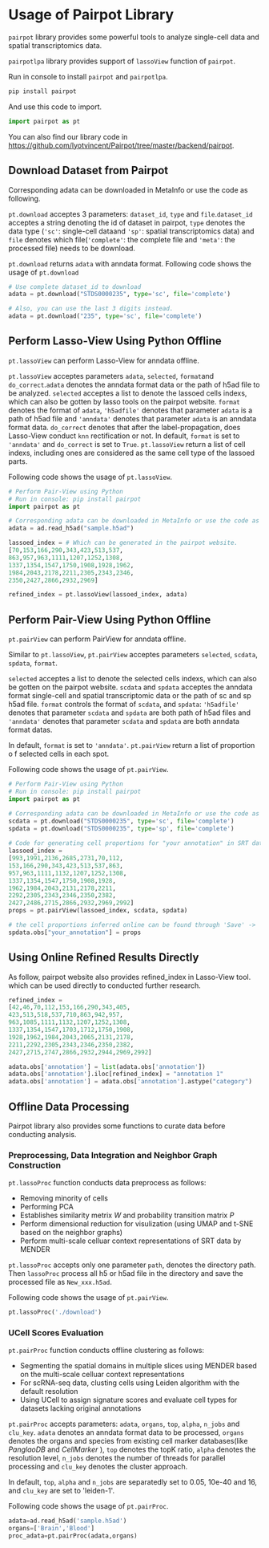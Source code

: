 # Usage of Pairpot Library
`pairpot` library provides some powerful tools to analyze single-cell data and spatial transcriptomics data.

`pairpotlpa` library provides support of `lassoView` function of `pairpot`.

Run in console to install `pairpot` and `pairpotlpa`.

```bash
pip install pairpot
```

And use this code to import.
```python
import pairpot as pt
```

You can also find our library code in https://github.com/lyotvincent/Pairpot/tree/master/backend/pairpot.
<!-- import pairpotlpa as LPA -->
## Download Dataset from Pairpot

Corresponding adata can be downloaded in MetaInfo or use the code as following.

`pt.download` acceptes 3 parameters: `dataset_id`, `type` and `file`.`dataset_id` acceptes a string denoting the id of dataset in pairpot, `type` denotes the data type (`'sc'`: single-cell dataand `'sp'`: spatial transcriptomics data) and `file` denotes which file(`'complete'`: the complete file and `'meta'`: the processed file) needs to be download.

`pt.download` returns `adata` with anndata format. Following code shows the usage of `pt.download`
```python
# Use complete dataset_id to download
adata = pt.download("STDS0000235", type='sc', file='complete')

# Also, you can use the last 3 digits instead.
adata = pt.download("235", type='sc', file='complete')
```

## Perform Lasso-View Using Python Offline
`pt.lassoView` can perform Lasso-View for anndata offline.

`pt.lassoView` acceptes parameters `adata`, `selected`, `format`and `do_correct`.`adata` denotes the anndata format data or the path of h5ad file to be analyzed. `selected` acceptes a list to denote the lassoed cells indexs, which can also be gotten by lasso tools on the pairpot website. `format` denotes the format of `adata`, `'h5adfile'` denotes that parameter `adata` is a path of h5ad file and `'anndata'` denotes that parameter `adata` is an anndata format data.  `do_correct` denotes that after the label-propagation, does Lasso-View conduct `knn` rectification or not. In default, `format` is set to `'anndata'` and `do_correct` is set to `True`. `pt.lassoView` return a list of cell indexs, including ones are considered as the same cell type of the lassoed parts.

Following code shows the usage of `pt.lassoView`. 
```python
# Perform Pair-View using Python
# Run in console: pip install pairpot
import pairpot as pt

# Corresponding adata can be downloaded in MetaInfo or use the code as following.
adata = ad.read_h5ad("sample.h5ad")

lassoed_index = # Which can be generated in the pairpot website.
[70,153,166,290,343,423,513,537,
863,957,963,1111,1207,1252,1308,
1337,1354,1547,1750,1908,1928,1962,
1984,2043,2178,2211,2305,2343,2346,
2350,2427,2866,2932,2969]

refined_index = pt.lassoView(lassoed_index, adata)
```

## Perform Pair-View Using Python Offline
`pt.pairView` can perform PairView for anndata offline.

Similar to `pt.lassoView`, `pt.pairView` acceptes parameters `selected`, `scdata`, `spdata`, `format`. 

`selected` acceptes a list to denote the selected cells indexs, which can also be gotten on the pairpot website. `scdata` and `spdata` acceptes the anndata format single-cell and spatial transcriptomic data or the path of sc and sp h5ad file. `format` controls the format of `scdata`, and `spdata`: `'h5adfile'` denotes that parameter `scdata` and `spdata` are both path of h5ad files and `'anndata'` denotes that parameter `scdata` and `spdata` are both anndata format datas.

In default, `format` is set to `'anndata'`. `pt.pairView` return a list of proportion o f selected cells in each spot.

Following code shows the usage of `pt.pairView`. 
```python
# Perform Pair-View using Python
# Run in console: pip install pairpot
import pairpot as pt

# Corresponding adata can be downloaded in MetaInfo or use the code as following.
scdata = pt.download("STDS0000235", type='sc', file='complete')
spdata = pt.download("STDS0000235", type='sp', file='complete')
    
# Code for generating cell proportions for "your annotation" in SRT data offline
lassoed_index = 
[993,1991,2136,2685,2731,70,112,
153,166,290,343,423,513,537,863,
957,963,1111,1132,1207,1252,1308,
1337,1354,1547,1750,1908,1928,
1962,1984,2043,2131,2178,2211,
2292,2305,2343,2346,2350,2382,
2427,2486,2715,2866,2932,2969,2992]
props = pt.pairView(lassoed_index, scdata, spdata)

# the cell proportions inferred online can be found through 'Save' -> 'JSON'.
spdata.obs["your_annotation"] = props
```
## Using Online Refined Results Directly
As follow, pairpot website also provides refined_index in Lasso-View tool. which can be used directly to conducted further research.

```python
refined_index = 
[42,46,70,112,153,166,290,343,405,
423,513,518,537,710,863,942,957,
963,1085,1111,1132,1207,1252,1308,
1337,1354,1547,1703,1712,1750,1908,
1928,1962,1984,2043,2065,2131,2178,
2211,2292,2305,2343,2346,2350,2382,
2427,2715,2747,2866,2932,2944,2969,2992]

adata.obs['annotation'] = list(adata.obs['annotation'])
adata.obs['annotation'].iloc[refined_index] = "annotation 1"
adata.obs['annotation'] = adata.obs['annotation'].astype("category")
```
## Offline Data Processing
Pairpot library also provides some functions to curate data before conducting analysis.
### Preprocessing, Data Integration and Neighbor Graph Construction
`pt.lassoProc` function conducts data preprocess as follows:
- Removing minority of cells 
- Performing PCA
- Establishes similarity metrix $W$ and probability transition matrix $P$
- Perform dimensional reduction for visulization (using UMAP and t-SNE based on the neighbor graphs)
- Perform multi-scale celluar context representations of SRT data by MENDER

`pt.lassoProc` accepts only one parameter `path`, denotes the directory path. Then `lassoProc` process all h5 or h5ad file in the directory and save the processed file as `New_xxx.h5ad`.

Following code shows the usage of `pt.pairView`. 
```python
pt.lassoProc('./download')
```

### UCell Scores Evaluation
`pt.pairProc` function conducts offline clustering as follows:
- Segmenting the spatial domains in multiple slices using MENDER based on the multi-scale celluar context representations
- For scRNA-seq data, clusting cells using Leiden algorithm with the default resolution
- Using UCell to assign signature scores and evaluate cell types for datasets lacking original annotations

`pt.pairProc` accepts parameters: `adata`, `organs`, `top`, `alpha`, `n_jobs` and `clu_key`. `adata` denotes an anndata format data to be processed, `organs` denotes the organs and species from existing cell marker databases(like _PanglaoDB_ and _CellMarker_ ), `top` denotes the topK ratio, `alpha` denotes the resolution level, `n_jobs` denotes the number of threads for parallel processing and `clu_key` denotes the cluster approach.

In default, `top`, `alpha` and `n_jobs` are separatedly set to 0.05, 10e-40 and 16, and `clu_key` are set to  'leiden-1'.

Following code shows the usage of `pt.pairProc`. 
```python
adata=ad.read_h5ad('sample.h5ad')
organs=['Brain','Blood']
proc_adata=pt.pairProc(adata,organs)
```